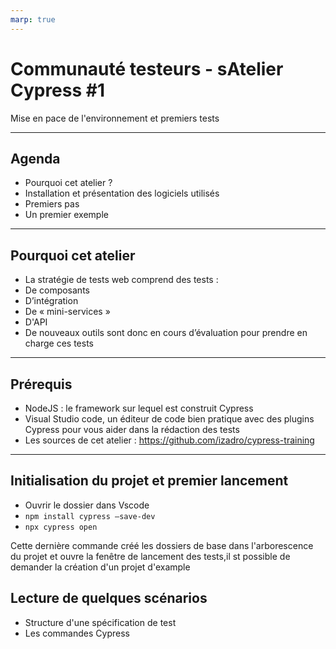 ```yaml
---
marp: true
---
```


# Communauté testeurs - sAtelier Cypress #1

Mise en pace de l'environnement et premiers tests

---

## Agenda

- Pourquoi cet atelier ?
- Installation et présentation des logiciels utilisés
- Premiers pas
- Un premier exemple

---

## Pourquoi cet atelier

- La stratégie de tests web comprend des tests :
- De composants
- D’intégration
- De « mini-services »
- D'API
- De nouveaux outils sont donc en cours d’évaluation pour prendre en charge ces tests

---

## Prérequis

- NodeJS : le framework sur lequel est construit Cypress
- Visual Studio code, un éditeur de code bien pratique avec des plugins Cypress pour vous aider dans la rédaction des tests
- Les sources de cet atelier : https://github.com/izadro/cypress-training

---

## Initialisation du projet et premier lancement

- Ouvrir le dossier dans Vscode
- `npm install cypress –save-dev`
- `npx cypress open`

Cette dernière commande créé les dossiers de base dans l'arborescence du projet et ouvre la fenêtre de lancement des tests,il st possible de demander la création d'un projet d'example

## Lecture de quelques scénarios

- Structure d'une spécification de test
- Les commandes Cypress

## 